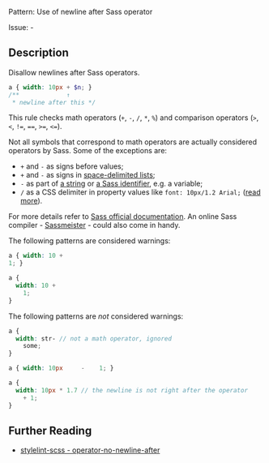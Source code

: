 Pattern: Use of newline after Sass operator

Issue: -

## Description

Disallow newlines after Sass operators.

```scss
a { width: 10px + $n; }
/**             ↑
 * newline after this */
```

This rule checks math operators (`+`, `-`, `/`, `*`, `%`) and comparison operators (`>`, `<`, `!=`, `==`, `>=`, `<=`).

Not all symbols that correspond to math operators are actually considered operators by Sass. Some of the exceptions are:

* `+` and `-` as signs before values;
* `+` and `-` as signs in [space-delimited lists](http://sass-lang.com/documentation/file.SASS_REFERENCE.html#string_operations);
* `-` as part of [a string](http://sass-lang.com/documentation/file.SASS_REFERENCE.html#string_operations) or [a Sass identifier](http://sass-lang.com/documentation/file.SASS_REFERENCE.html#subtraction), e.g. a variable;
* `/` as a CSS delimiter in property values like `font: 10px/1.2 Arial;` ([read more](http://sass-lang.com/documentation/file.SASS_REFERENCE.html#division-and-slash)).

For more details refer to [Sass official documentation](http://sass-lang.com/documentation/file.SASS_REFERENCE.html). An online Sass compiler - [Sassmeister](http://www.sassmeister.com/) - could also come in handy.

The following patterns are considered warnings:

```scss
a { width: 10 +
1; }
```

```scss
a {
  width: 10 +
    1;
}
```

The following patterns are *not* considered warnings:

```scss
a {
  width: str- // not a math operator, ignored
    some;
}
```

```scss
a { width: 10px     -    1; }
```

```scss
a {
  width: 10px * 1.7 // the newline is not right after the operator
    + 1;
}
```

## Further Reading

* [stylelint-scss - operator-no-newline-after](https://github.com/kristerkari/stylelint-scss/blob/master/src/rules/operator-no-newline-after)